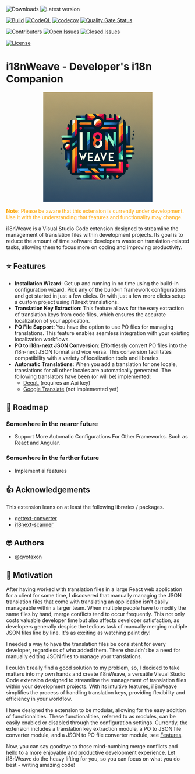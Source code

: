 ![Downloads](https://img.shields.io/visual-studio-marketplace/d/qvotaxon.i18nweave?logo=github&branch=main)
![Latest version](https://img.shields.io/github/package-json/v/qvotaxon/i18nweave-vscode)

[![Build](https://github.com/qvotaxon/i18nWeave-vscode/actions/workflows/build.yml/badge.svg?branch=main)](https://github.com/qvotaxon/i18nWeave-vscode/actions/workflows/build.yml)
[![CodeQL](https://github.com/qvotaxon/i18nWeave-vscode/actions/workflows/github-code-scanning/codeql/badge.svg?branch=main)](https://github.com/qvotaxon/i18nWeave-vscode/actions/workflows/github-code-scanning/codeql)
[![codecov](https://codecov.io/github/qvotaxon/i18nWeave-vscode/graph/badge.svg?token=GJVSSQ0WRS)](https://codecov.io/github/qvotaxon/i18nWeave-vscode)
[![Quality Gate Status](https://sonarcloud.io/api/project_badges/measure?project=qvotaxon_i18nWeave-vscode&metric=alert_status)](https://sonarcloud.io/summary/new_code?id=qvotaxon_i18nWeave-vscode)

[![Contributors](https://img.shields.io/github/contributors/qvotaxon/i18nweave-vscode?logo=github&branch=main)](https://github.com/qvotaxon/i18nweave-vscode/graphs/contributors)
[![Open Issues](https://img.shields.io/github/issues/qvotaxon/i18nweave-vscode?logo=github&branch=main)](https://github.com/qvotaxon/i18nweave-vscode/issues)
[![Closed Issues](https://img.shields.io/github/issues-closed/qvotaxon/i18nweave-vscode?logo=github&branch=main)](https://github.com/qvotaxon/i18nweave-vscode/issues?q=is%3Aissue+is%3Aclosed)

[![License](https://img.shields.io/github/license/qvotaxon/i18nweave-vscode?logo=github)](https://github.com/qvotaxon/i18nweave-vscode/blob/main/LICENSE.txt)

<!-- [![Languages](https://img.shields.io/github/languages/top/qvotaxon/i18nweave-vscode?logo=github&branch=main)](https://github.com/qvotaxon/i18nweave-vscode/releases) -->

# i18nWeave - Developer's i18n Companion

<div align="center">
    <img src="static/img-AnBmJQ10bAe8mXdWwP4hG6Ha.png" alt="alt text" height="300">
</div>

<font color="orange">**Note**: Please be aware that this extension is currently under development. Use it with the understanding that features and functionality may change.</font>

i18nWeave is a Visual Studio Code extension designed to streamline the management of translation files within development projects. Its goal is to reduce the amount of time software developers waste on translation-related tasks, allowing them to focus more on coding and improving productivity.

<!-- ## Screenshots -->

<!-- ![App Screenshot](https://via.placeholder.com/468x300?text=App+Screenshot+Here) -->

## ⭐ Features

- **Installation Wizard**: Get up and running in no time using the build-in configuration wizard. Pick any of the build-in framework configurations and get started in just a few clicks. Or with just a few more clicks setup a custom project using i18next translations. 
- **Translation Key Extraction**: This feature allows for the easy extraction of translation keys from code files, which ensures the accurate localization of your application.
- **PO File Support**: You have the option to use PO files for managing translations. This feature enables seamless integration with your existing localization workflows.
- **PO to i18n-next JSON Conversion**: Effortlessly convert PO files into the i18n-next JSON format and vice versa. This conversion facilitates compatibility with a variety of localization tools and libraries.
- **Automatic Translations**: When you add a translation for one locale, translations for all other locales are automatically generated. The following translators have been (or will be) implemented:
  - [DeepL](https://www.deepl.com/translator) (requires an Api key)
  - [Google Translate](https://translate.google.com) (not implemented yet)

<!-- ### Modes

- **Manual Mode**: Take control of translation key extraction by manually clicking on status bar icons, allowing for precise management of translation files.
- **Automatic Mode**: Enable automatic translation key extraction upon file save, ensuring real-time updates and effortless synchronization of translation files with your codebase. -->

<!-- ## Installation

Navigate to [Tagged Releases](https://github.com/qvotaxon/i18nweave-vscode/tags) and download the latest stable VSIX file.

TODO:

- add more instructions
- explain the need for i18n-next-scanner.config.json file.
- explain need for file path configurations -->

<!-- ## Configuration

TODO:

- explain configuration options

## Usage/Examples

TODO

- show code samples and required configuration -->

## 🚧 Roadmap

### Somewhere in the nearer future

- Support More Automatic Configurations For Other Frameworks. Such as React and Angular. 

### Somewhere in the farther future

- Implement ai features

## 👍 Acknowledgements

This extension leans on at least the following libraries / packages.

- [gettext-converter](https://github.com/locize/gettext-converter)
- [i18next-scanner](https://github.com/i18next/i18next-scanner)

## 🤓 Authors

- [@qvotaxon](https://www.github.com/qvotaxon)

## 🧾 Motivation

After having worked with translation files in a large React web application for a client for some time, I discovered that manually managing the JSON translation files that come with translating an application isn't easily manageable within a larger team. When multiple people have to modify the same files by hand, merge conflicts tend to occur frequently. This not only costs valuable developer time but also affects developer satisfaction, as developers generally despise the tedious task of manually merging multiple JSON files line by line. It's as exciting as watching paint dry!

I needed a way to have the translation files be consistent for every developer, regardless of who added them. There shouldn't be a need for manually editing JSON files to manage your translations.

I couldn't really find a good solution to my problem, so, I decided to take matters into my own hands and create i18nWeave, a versatile Visual Studio Code extension designed to streamline the management of translation files within your development projects. With its intuitive features, i18nWeave simplifies the process of handling translation keys, providing flexibility and efficiency in your workflow.

I have designed the extension to be modular, allowing for the easy addition of functionalities. These functionalities, referred to as modules, can be easily enabled or disabled through the configuration settings. Currently, the extension includes a translation key extraction module, a PO to JSON file converter module, and a JSON to PO file converter module, see [Features](#-features).

Now, you can say goodbye to those mind-numbing merge conflicts and hello to a more enjoyable and productive development experience. Let i18nWeave do the heavy lifting for you, so you can focus on what you do best - writing amazing code!

<!--
## 🚀 About Me

TODO

- Tell a bit more About Me...

-->

<!-- ## License

[![FOSSA Status](https://app.fossa.com/api/projects/git%2Bgithub.com%2Fqvotaxon%2Fi18nweave-vscode.svg?type=large)](https://app.fossa.com/projects/git%2Bgithub.com%2Fqvotaxon%2Fi18nweave-vscode?ref=badge_large) -->
